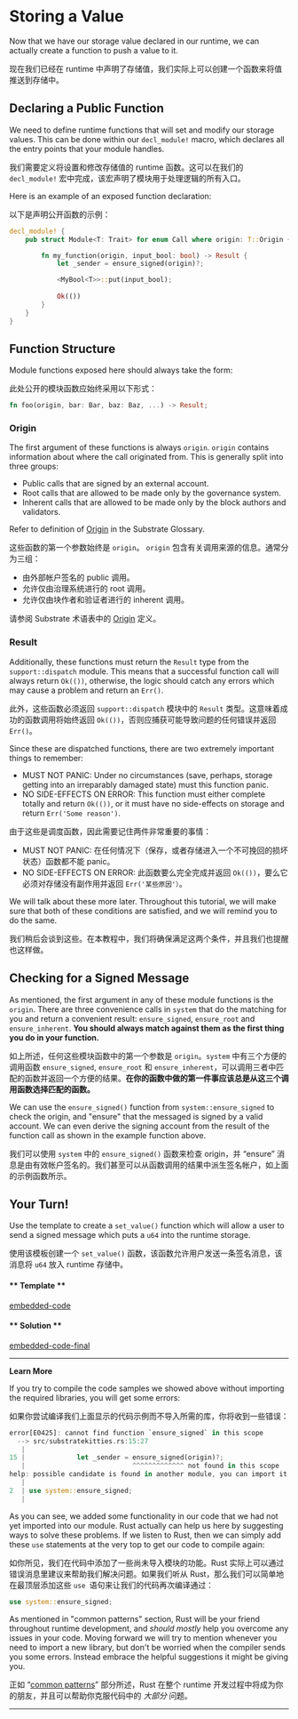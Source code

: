 Storing a Value
===

Now that we have our storage value declared in our runtime, we can actually create a function to push a value to it.

现在我们已经在 runtime 中声明了存储值，我们实际上可以创建一个函数来将值推送到存储中。

## Declaring a Public Function

We need to define runtime functions that will set and modify our storage values. This can be done within our `decl_module!` macro, which declares all the entry points that your module handles.

我们需要定义将设置和修改存储值的 runtime 函数。这可以在我们的 `decl_module!` 宏中完成，该宏声明了模块用于处理逻辑的所有入口。

Here is an example of an exposed function declaration:

以下是声明公开函数的示例：

```rust
decl_module! {
    pub struct Module<T: Trait> for enum Call where origin: T::Origin {

        fn my_function(origin, input_bool: bool) -> Result {
            let _sender = ensure_signed(origin)?;

            <MyBool<T>>::put(input_bool);
            
            Ok(())
        }
    }
}
```

## Function Structure

Module functions exposed here should always take the form:

此处公开的模块函数应始终采用以下形式：

```rust
fn foo(origin, bar: Bar, baz: Baz, ...) -> Result;
```

### Origin

The first argument of these functions is always `origin`. `origin` contains information about where the call originated from. This is generally split into three groups:

- Public calls that are signed by an external account.
- Root calls that are allowed to be made only by the governance system.
- Inherent calls that are allowed to be made only by the block authors and validators.

Refer to definition of [Origin](https://substrate.readme.io/docs/glossary#section-origin) in the Substrate Glossary.

这些函数的第一个参数始终是 `origin`。 `origin` 包含有关调用来源的信息。通常分为三组：

- 由外部帐户签名的 public 调用。
- 允许仅由治理系统进行的 root 调用。
- 允许仅由块作者和验证者进行的 inherent 调用。

请参阅 Substrate 术语表中的 [Origin](https://substrate.readme.io/docs/glossary#section-origin) 定义。

### Result

Additionally, these functions must return the `Result` type from the `support::dispatch` module. This means that a successful function call will always return `Ok(())`, otherwise, the logic should catch any errors which may cause a problem and return an `Err()`.

此外，这些函数必须返回 `support::dispatch` 模块中的 `Result` 类型。这意味着成功的函数调用将始终返回 `Ok(())`，否则应捕获可能导致问题的任何错误并返回 `Err()`。

Since these are dispatched functions, there are two extremely important things to remember:

- MUST NOT PANIC: Under no circumstances (save, perhaps, storage getting into an irreparably damaged state) must this function panic.
- NO SIDE-EFFECTS ON ERROR: This function must either complete totally and return `Ok(())`, or it must have no side-effects on storage and return `Err('Some reason')`.

由于这些是调度函数，因此需要记住两件非常重要的事情：

- MUST NOT PANIC: 在任何情况下（保存，或者存储进入一个不可挽回的损坏状态）函数都不能 panic。
- NO SIDE-EFFECTS ON ERROR: 此函数要么完全完成并返回 `Ok(())`，要么它必须对存储没有副作用并返回 `Err('某些原因'）`。

We will talk about these more later. Throughout this tutorial, we will make sure that both of these conditions are satisfied, and we will remind you to do the same.

我们稍后会谈到这些。在本教程中，我们将确保满足这两个条件，并且我们也提醒也这样做。

## Checking for a Signed Message

As mentioned, the first argument in any of these module functions is the `origin`. There are three convenience calls in `system` that do the matching for you and return a convenient result: `ensure_signed`, `ensure_root` and `ensure_inherent`. **You should always match against them as the first thing you do in your function.**

如上所述，任何这些模块函数中的第一个参数是 `origin`。`system` 中有三个方便的调用函数 `ensure_signed`, `ensure_root` 和 `ensure_inherent`，可以调用三者中匹配的函数并返回一个方便的结果。**在你的函数中做的第一件事应该总是从这三个调用函数选择匹配的函数。**

We can use the `ensure_signed()` function from `system::ensure_signed` to check the origin, and "ensure" that the messaged is signed by a valid account. We can even derive the signing account from the result of the function call as shown in the example function above.

我们可以使用 `system` 中的 `ensure_signed()` 函数来检查 origin，并 “ensure” 消息是由有效帐户签名的。我们甚至可以从函数调用的结果中派生签名帐户，如上面的示例函数所示。

## Your Turn!

Use the template to create a `set_value()` function which will allow a user to send a signed message which puts a `u64` into the runtime storage.

使用该模板创建一个 `set_value()` 函数，该函数允许用户发送一条签名消息，该消息将 `u64` 放入 runtime 存储中。

<!-- tabs:start -->

#### ** Template **

[embedded-code](./assets/1.3-template.rs ':include :type=code embed-template')

#### ** Solution **

[embedded-code-final](./assets/1.3-finished-code.rs ':include :type=code embed-final')

<!-- tabs:end -->

---
**Learn More**

If you try to compile the code samples we showed above without importing the required libraries, you will get some errors:

如果你尝试编译我们上面显示的代码示例而不导入所需的库，你将收到一些错误：

```rust
error[E0425]: cannot find function `ensure_signed` in this scope
  --> src/substratekitties.rs:15:27
   |
15 |             let _sender = ensure_signed(origin)?;
   |                           ^^^^^^^^^^^^^ not found in this scope
help: possible candidate is found in another module, you can import it into scope
   |
2  | use system::ensure_signed;
   |
```

As you can see, we added some functionality in our code that we had not yet imported into our module. Rust actually can help us here by suggesting ways to solve these problems. If we listen to Rust, then we can simply add these `use` statements at the very top to get our code to compile again:

如你所见，我们在代码中添加了一些尚未导入模块的功能。Rust 实际上可以通过错误消息里建议来帮助我们解决问题。如果我们听从 Rust，那么我们可以简单地在最顶层添加这些 `use `语句来让我们的代码再次编译通过：

```rust
use system::ensure_signed;
```

As mentioned in "common patterns" section, Rust will be your friend throughout runtime development, and *should mostly* help you overcome any issues in your code. Moving forward we will try to mention whenever you need to import a new library, but don't be worried when the compiler sends you some errors. Instead embrace the helpful suggestions it might be giving you.

正如 “[common patterns](../0/common-patterns-moving-forward.md)” 部分所述，Rust 在整个 runtime 开发过程中将成为你的朋友，并且可以帮助你克服代码中的 *大部分* 问题。

---